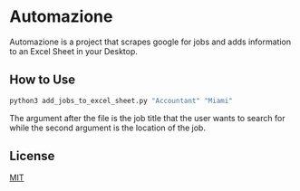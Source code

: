 # Automazione

Automazione is a project that scrapes google for jobs and adds information to an Excel Sheet in your Desktop.

## How to Use

```bash
python3 add_jobs_to_excel_sheet.py "Accountant" "Miami"
```

The argument after the file is the job title that the user wants to search for while the second argument is the location of the job.

## License

[MIT](https://choosealicense.com/licenses/mit/)
